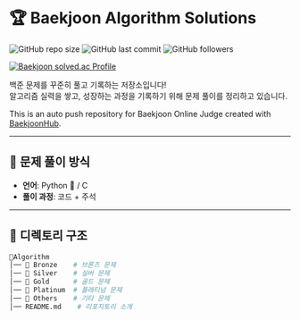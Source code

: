# 🏆 Baekjoon Algorithm Solutions

![GitHub repo size](https://img.shields.io/github/repo-size/KimSooHyo/Algorithm?color=blue)
![GitHub last commit](https://img.shields.io/github/last-commit/KimSooHyo/Algorithm)
![GitHub followers](https://img.shields.io/github/followers/KimSooHyo?style=social)

[![Baekjoon solved.ac Profile](http://mazassumnida.wtf/api/v2/generate_badge?boj=smox_i)](https://solved.ac/smox_i)


백준 문제를 꾸준히 풀고 기록하는 저장소입니다!  
알고리즘 실력을 쌓고, 성장하는 과정을 기록하기 위해 문제 풀이를 정리하고 있습니다.  

This is an auto push repository for Baekjoon Online Judge created with [BaekjoonHub](https://github.com/BaekjoonHub/BaekjoonHub).

---

## 📖 문제 풀이 방식
- **언어**: Python 🐍 / C
- **풀이 과정**: 코드 + 주석

---

## 📂 디렉토리 구조
```bash
📂Algorithm
│── 📂 Bronze    # 브론즈 문제
│── 📂 Silver    # 실버 문제
│── 📂 Gold      # 골드 문제
│── 📂 Platinum  # 플래티넘 문제
│── 📂 Others    # 기타 문제
│── README.md    # 리포지토리 소개



